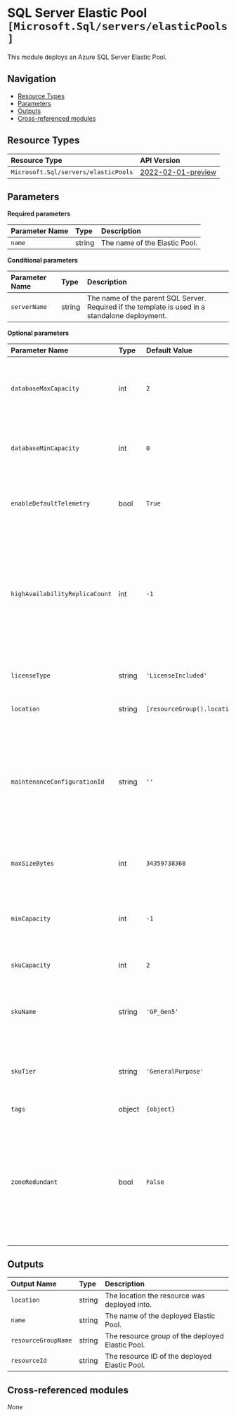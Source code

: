 # SQL Server Elastic Pool `[Microsoft.Sql/servers/elasticPools]`

This module deploys an Azure SQL Server Elastic Pool.

## Navigation

- [Resource Types](#Resource-Types)
- [Parameters](#Parameters)
- [Outputs](#Outputs)
- [Cross-referenced modules](#Cross-referenced-modules)

## Resource Types

| Resource Type | API Version |
| :-- | :-- |
| `Microsoft.Sql/servers/elasticPools` | [2022-02-01-preview](https://learn.microsoft.com/en-us/azure/templates/Microsoft.Sql/2022-02-01-preview/servers/elasticPools) |

## Parameters

**Required parameters**

| Parameter Name | Type | Description |
| :-- | :-- | :-- |
| `name` | string | The name of the Elastic Pool. |

**Conditional parameters**

| Parameter Name | Type | Description |
| :-- | :-- | :-- |
| `serverName` | string | The name of the parent SQL Server. Required if the template is used in a standalone deployment. |

**Optional parameters**

| Parameter Name | Type | Default Value | Allowed Values | Description |
| :-- | :-- | :-- | :-- | :-- |
| `databaseMaxCapacity` | int | `2` |  | The maximum capacity any one database can consume. |
| `databaseMinCapacity` | int | `0` |  | The minimum capacity all databases are guaranteed. |
| `enableDefaultTelemetry` | bool | `True` |  | Enable telemetry via a Globally Unique Identifier (GUID). |
| `highAvailabilityReplicaCount` | int | `-1` |  | The number of secondary replicas associated with the elastic pool that are used to provide high availability. Applicable only to Hyperscale elastic pools. |
| `licenseType` | string | `'LicenseIncluded'` | `[BasePrice, LicenseIncluded]` | The license type to apply for this elastic pool. |
| `location` | string | `[resourceGroup().location]` |  | Location for all resources. |
| `maintenanceConfigurationId` | string | `''` |  | Maintenance configuration resource ID assigned to the elastic pool. This configuration defines the period when the maintenance updates will will occur. |
| `maxSizeBytes` | int | `34359738368` |  | The storage limit for the database elastic pool in bytes. |
| `minCapacity` | int | `-1` |  | Minimal capacity that serverless pool will not shrink below, if not paused. |
| `skuCapacity` | int | `2` |  | Capacity of the particular SKU. |
| `skuName` | string | `'GP_Gen5'` |  | The name of the SKU, typically, a letter + Number code, e.g. P3. |
| `skuTier` | string | `'GeneralPurpose'` |  | The tier or edition of the particular SKU, e.g. Basic, Premium. |
| `tags` | object | `{object}` |  | Tags of the resource. |
| `zoneRedundant` | bool | `False` |  | Whether or not this elastic pool is zone redundant, which means the replicas of this elastic pool will be spread across multiple availability zones. |




## Outputs

| Output Name | Type | Description |
| :-- | :-- | :-- |
| `location` | string | The location the resource was deployed into. |
| `name` | string | The name of the deployed Elastic Pool. |
| `resourceGroupName` | string | The resource group of the deployed Elastic Pool. |
| `resourceId` | string | The resource ID of the deployed Elastic Pool. |

## Cross-referenced modules

_None_
